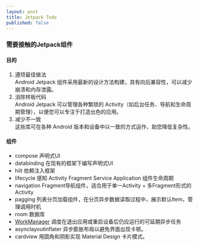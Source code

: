 ```yaml
---
layout: post
title: Jetpack Todo
published: false
---
```

### 需要接触的Jetpack组件
#### 目的
1. 遵顼最佳做法  
   Android Jetpack 组件采用最新的设计方法构建，具有向后兼容性，可以减少崩溃和内存泄露。
2. 消除样板代码  
   Android Jetpack 可以管理各种繁琐的 Activity（如后台任务、导航和生命周期管理），以便您可以专注于打造出色的应用。
3. 减少不一致  
   这些库可在各种 Android 版本和设备中以一致的方式运作，助您降低复杂性。
#### 组件
* compose   声明式UI
* databinding 在现有的框架下编写声明式UI
* hilt 依赖注入框架
* lifecycle 感知 Activity Fragment Service Application 组件生命周期
* navigation Fragment导航组件，适合用于单一Activity + 多Fragment形式的Activity
* pagging 列表分页加载组件，在分页异步数据读取过程中，展示默认Item，管理调用时机
* room 数据库
* [WorkManager](https://developer.android.com/topic/libraries/architecture/workmanager) 调度在退出应用或重启设备后仍应运行的可延期异步任务
* asynclayoutinflater	异步膨胀布局以避免界面出现卡顿。
* cardview	用圆角和阴影实现 Material Design 卡片模式。